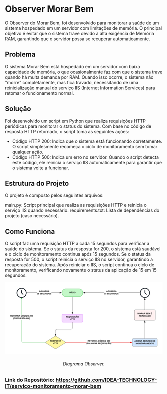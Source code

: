 # **Observer Morar Bem**

O Observer do Morar Bem, foi desenvolvido para monitorar a saúde de um sistema hospedado em um servidor com limitações de memória. O principal objetivo é evitar que o sistema trave devido à alta exigência de Memória RAM, garantindo que o servidor possa se recuperar automaticamente.

## **Problema**
O sistema Morar Bem está hospedado em um servidor com baixa capacidade de memória, o que ocasionalmente faz com que o sistema trave quando há muita demanda por RAM. Quando isso ocorre, o sistema não "morre" completamente, mas fica travado, necessitando de uma reinicialização manual do serviço IIS (Internet Information Services) para retomar o funcionamento normal.

## **Solução**
Foi desenvolvido um script em Python que realiza requisições HTTP periódicas para monitorar o status do sistema. Com base no código de resposta HTTP retornado, o script toma as seguintes ações:

- Código HTTP 200: Indica que o sistema está funcionando corretamente. O script simplesmente recomeça o ciclo de monitoramento sem tomar qualquer ação.
- Código HTTP 500: Indica um erro no servidor. Quando o script detecta este código, ele reinicia o serviço IIS automaticamente para garantir que o sistema volte a funcionar.

## **Estrutura do Projeto**
O projeto é composto pelos seguintes arquivos:

main.py: Script principal que realiza as requisições HTTP e reinicia o serviço IIS quando necessário.
requirements.txt: Lista de dependências do projeto (caso necessário).

## **Como Funciona**
O script faz uma requisição HTTP a cada 15 segundos para verificar a saúde do sistema.
Se o status da resposta for 200, o sistema está saudável e o ciclo de monitoramento continua após 15 segundos.
Se o status da resposta for 500, o script reinicia o serviço IIS no servidor, garantindo a recuperação do sistema.
Após reiniciar o IIS, o script continua o ciclo de monitoramento, verificando novamente o status da aplicação de 15 em 15 segundos.

<p>
    <div align="center">
        <img src="/docs/assets/diagramas/observer.png" alt="Diagrama Observer">
        <h6>Diagrama Observer.</h6>
    </div>
</p>

### Link do Repositório: https://github.com/IDEA-TECHNOLOGY-IT/servico-monitoramento-morar-bem